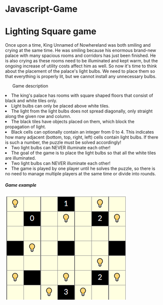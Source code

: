 # Javascript-Game

<h1>Lighting Square game</h1>

<p>Once upon a time, King Unnamed of Nowhereland was both smiling and crying at the same time. He was smiling because his enormous brand-new palace with many spacious rooms and corridors has just been finished. He is also crying as these rooms need to be illuminated and kept warm, but the ongoing increase of utility costs affect him as well. So now it's time to think about the placement of the palace's light bulbs. We need to place them so that everything is properly lit, but we cannot install any unnecessary bulbs.</p>
<ul>Game description</ul>
  <li>The king's palace has rooms with square shaped floors that consist of black and white tiles only.</li>
  <li>Light bulbs can only be placed above white tiles.</li>
  <li>The light from the light bulbs does not spread diagonally, only straight along the given row and column.</li>
  <li>The black tiles have objects placed on them, which block the propagation of light.</li>
  <li>Black cells can optionally contain an integer from 0 to 4. This indicates how many adjacent (bottom, top, right, left) cells contain light bulbs. If there is such a number, the puzzle must be solved accordingly!</li>
  <li>Two light bulbs can NEVER illuminate each other!</li>
  <li>The goal of the game is to place the light bulbs so that all the white tiles are illuminated.</li>
  <li>Two light bulbs can NEVER illuminate each other!</li>
  <li>The game is played by one player until he solves the puzzle, so there is no need to manage multiple players at the same time or divide into rounds.</li>
  
  <h5>Game example</h5>
  <img src="/resources/sample.png" alt="Alt text" title="Optional title">

